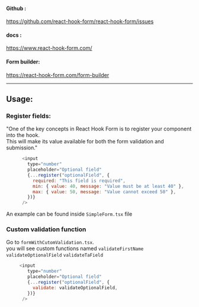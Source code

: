 ####  Github :

https://github.com/react-hook-form/react-hook-form/issues

#### docs : 

https://www.react-hook-form.com/


#### Form builder:

https://react-hook-form.com/form-builder

----
## Usage: 

### Register fields: 
 
"One of the key concepts in React Hook Form is to register your component into the hook. <br>
This will make its value available for both the form validation and submission."

```js
      <input
        type="number"
        placeholder="Optional field"
        {...register("optionalField", {
          required: "This field is required",
          min: { value: 40, message: "Value must be at least 40" },
          max: { value: 50, message: "Value cannot exceed 50" },
        })}
      />
```

An example can be found inside `SimpleForm.tsx` file

### Custom validation function 

Go to `formWithCutomValidation.tsx`.<br>
you will see custom functions named `validateFirstName` `validateOptionalField` `validateTaField`

```js
     <input
        type="number"
        placeholder="Optional field"
        {...register("optionalField", {
          validate: validateOptionalField,
        })}
      />
```
